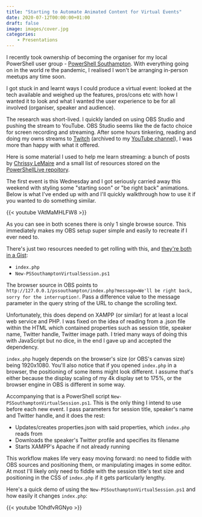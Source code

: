 ```yaml
---
title: "Starting to Automate Animated Content for Virtual Events"
date: 2020-07-12T00:00:00+01:00
draft: false
image: images/cover.jpg
categories:
    - Presentations
---
```


I recently took ownership of becoming the organiser for my local PowerShell user group - [PowerShell Southampton](https://pssouth.co.uk). With everything going on in the world re the pandemic, I realised I won't be arranging in-person meetups any time soon.

I got stuck in and learnt ways I could produce a virtual event: looked at the tech available and weighed up the features, pros/cons etc with how I wanted it to look and what I wanted the user experience to be for all involved (organiser, speaker and audience).

The research was short-lived. I quickly landed on using OBS Studio and pushing the stream to YouTube. OBS Studio seems like the de facto choice for screen recording and streaming. After some hours tinkering, reading and doing my owns streams to [Twitch](https://twitch.tv/codaamok) (archived to my [YouTube channel](https://www.youtube.com/channel/UCjv4o4ToaauMNKP4wfIhP0A)), I was more than happy with what it offered.

Here is some material I used to help me learn streaming: a bunch of posts by [Chrissy LeMaire](https://blog.netnerds.net/category/livestreaming/) and a small list of resources stored on the [PowerShellLive repoitory](https://github.com/powershelllive/LiveStreamQuickStart/blob/master/README.md).

The first event is this Wednesday and I got seriously carried away this weekend with styling some "starting soon" or "be right back" animations. Below is what I've ended up with and I'll quickly walkthrough how to use it if you wanted to do something similar.

{{< youtube VAtMaMHLFW8 >}}

As you can see in both scenes there is only 1 single browse source. This immediately makes my OBS setup super simple and easily to recreate if I ever need to.

There's just two resources needed to get rolling with this, and [they're both in a Gist](https://gist.github.com/codaamok/b0c1f6b203de03c18ed91268c31520b4):

- `index.php`
- `New-PSSouthamptonVirtualSession.ps1`

The browser source in OBS points to `http://127.0.0.1/pssouthampton/index.php?message=We'll be right back, sorry for the interruption!`. Pass a difference value to the message parameter in the query string of the URL to change the scrolling text.

Unfortunately, this does depend on XAMPP (or similar) for at least a local web service and PHP. I was fixed on the idea of reading from a .json file within the HTML which contained properties such as session title, speaker name, Twitter handle, Twitter image path. I tried many ways of doing this with JavaScript but no dice, in the end I gave up and accepted the dependency.

`index.php` hugely depends on the browser's size (or OBS's canvas size) being 1920x1080. You'll also notice that if you opened `index.php` in a browser, the positioning of some items might look different. I assume that's either because the display scaling of my 4k display set to 175%, or the browser engine in OBS is different in some way.

Accompanying that is a PowerShell script `New-PSSouthamptonVirtualSession.ps1`. This is the only thing I intend to use before each new event. I pass parameters for session title, speaker's name and Twitter handle, and it does the rest:

- Updates/creates properties.json with said properties, which `index.php` reads from
- Downloads the speaker's Twitter profile and specifies its filename
- Starts XAMPP's Apache if not already running

This workflow makes life very easy moving forward: no need to fiddle with OBS sources and positioning them, or manipulating images in some editor. At most I'll likely only need to fiddle with the session title's text size and positioning in the CSS of `index.php` if it gets particularly lengthy.

Here's a quick demo of using the `New-PSSouthamptonVirtualSession.ps1` and how easily it changes `index.php`:

{{< youtube 1OhdfvRGNyo >}}
